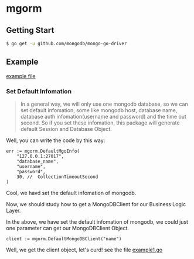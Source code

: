 # mgorm

## Getting Start

``` Bash
$ go get -u github.com/mongodb/mongo-go-driver
```

## Example
[example file](./example)

### Set Default Infomation
> In a general way, we will only use one mongodb database, so we can set default infomation, some like mongodb host, database name, database auth infomation(username and password) and the time out second. So if you set these infomation, this package will generate default Session and Database Object.

Well, you can write the code by this way:
``` Golang
err := mgorm.DefaultMgoInfo(
    "127.0.0.1:27017",
    "database_name",
    "username",
    "password",
    30, //  CollectionTimeoutSecond
)
```
Cool, we havd set the default infomation of mongodb.

Now, we should study how to get a MongoDBClient for our Business Logic Layer.

In the above, we have set the default infomation of mongodb, we could just one parameter can get our MongoDBClient Object.
``` Golang
client := mgorm.DefaultMongoDBClient("name")
```
Well, we get the client object, let's curd! see the file [example1.go](./example/example1.go)